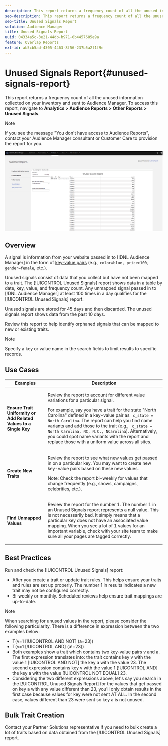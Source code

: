 ```yaml
---
description: This report returns a frequency count of all the unused information collected on your inventory and sent to Audience Manager.
seo-description: This report returns a frequency count of all the unused information collected on your inventory and sent to Audience Manager.
seo-title: Unused Signals Report
solution: Audience Manager
title: Unused Signals Report
uuid: 04334a5c-3e21-44db-b971-0b4457685e9a
feature: Overlap Reports
exl-id: ab5cb5ad-4305-4463-8f56-237b5a2f1f9e
---
```

# Unused Signals Report{#unused-signals-report}

This report returns a frequency count of all the unused information collected on your inventory and sent to Audience Manager. To access this report, navigate to **Analytics > Audience Reports > Other Reports > Unused Signals**.

>[!NOTE]
>
>If you see the message "You don't have access to Audience Reports", contact your Audience Manager consultant or Customer Care to provision the report for you. 

![Screenshot of Unused Signals Report](/help/using/reporting/dynamic-reports/assets/unused-signals.png)

## Overview

A signal is information from your website passed in to [!DNL Audience Manager] in the form of [key-value pairs](../../reference/key-value-pairs-explained.md) (e.g., `color=blue, price>100, gender=female`, etc.).

Unused signals consist of data that you collect but have not been mapped to a trait. The [!UICONTROL Unused Signals] report shows data in a table by date, key, value, and frequency count. Any unmapped signal passed in to [!DNL Audience Manager] at least 100 times in a day qualifies for the [!UICONTROL Unused Signals] report.

Unused signals are stored for 45 days and then discarded. The unused signals report shows data from the past 10 days.

Review this report to help identify orphaned signals that can be mapped to new or existing traits.

>[!NOTE]
>
>Specify a key or value name in the search fields to limit results to specific records.

## Use Cases

<table id="table_E5EE0EC078E14EF4B197243488517A2D"> 
 <thead> 
  <tr> 
   <th colname="col1" class="entry"> Examples </th> 
   <th colname="col2" class="entry"> Description </th> 
  </tr> 
 </thead>
 <tbody> 
  <tr> 
   <td colname="col1"> <p><b>Ensure Trait Uniformity or Add Related Values to a Single Key</b> </p> </td> 
   <td colname="col2"> <p>Review the report to account for different value variations for a particular signal. </p> <p>For example, say you have a trait for the state "North Carolina" defined in a key-value pair as <code> c_state = North Carolina</code>. The report can help you find name variants and add those to the trait (e.g., <code> c_state = North Carolina, NC, N.C., NCarolina</code>). Alternatively, you could spot name variants with the report and replace those with a uniform value across all sites. </p> <p> </p> </td> 
  </tr> 
  <tr> 
   <td colname="col1"> <p><b>Create New Traits</b> </p> </td> 
   <td colname="col2"> <p>Review the report to see what new values get passed in on a particular key. You may want to create new key-value pairs based on these new values. </p> <p> <p>Note:  Check the report bi-weekly for values that change frequently (e.g., shows, campaigns, celebrities, etc.). </p> </p> </td> 
  </tr> 
  <tr> 
   <td colname="col1"> <p><b>Find Unmapped Values</b> </p> </td> 
   <td colname="col2"> <p>Review the report for the number 1. The number 1 in an <span class="wintitle"> Unused Signals</span> report represents a null value. This is not necessarily bad. It simply means that a particular key does not have an associated value mapping. When you see a lot of 1 values for an important variable, check with your site team to make sure all your pages are tagged correctly. </p> </td> 
  </tr> 
 </tbody> 
</table>

## Best Practices

Run and check the [!UICONTROL Unused Signals] report:

* After you create a trait or update trait rules. This helps ensure your traits and rules are set up properly. The number 1 in results indicates a new trait may not be configured correctly.
* Bi-weekly or monthly. Scheduled reviews help ensure trait mappings are up-to-date.

>[!NOTE]
>
>When searching for unused values in the report, please consider the following particularity. There is a difference in expression between the two examples below:

* T(v=1 [!UICONTROL AND NOT] (a=23))
* T(v=1 [!UICONTROL AND] (a!=23))
* Both examples show a trait which contains two key-value pairs v and a. The first expression translates into: the trait contains key v with the value 1 [!UICONTROL AND NOT] the key a with the value 23. The second expression contains key v with the value 1 [!UICONTROL AND] the key a with the value [!UICONTROL NOT EQUAL] 23.
* Considering the two different expressions above, let's say you search in the [!UICONTROL Unused Signals Report] for the values that get passed on key a with any value different than 23, you'll only obtain results in the first case because values for key were not sent AT ALL. In the second case, values different than 23 were sent so key a is not unused.

## Bulk Trait Creation

Contact your Partner Solutions representative if you need to bulk create a lot of traits based on data obtained from the [!UICONTROL Unused Signals] report.
